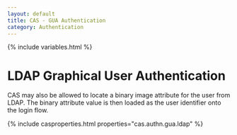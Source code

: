 ```yaml
---
layout: default
title: CAS - GUA Authentication
category: Authentication
---
```

{% include variables.html %}


# LDAP Graphical User Authentication

CAS may also be allowed to locate a binary image attribute for the user from LDAP. The binary 
attribute value is then loaded as the user identifier onto the login flow.

{% include casproperties.html properties="cas.authn.gua.ldap" %}
